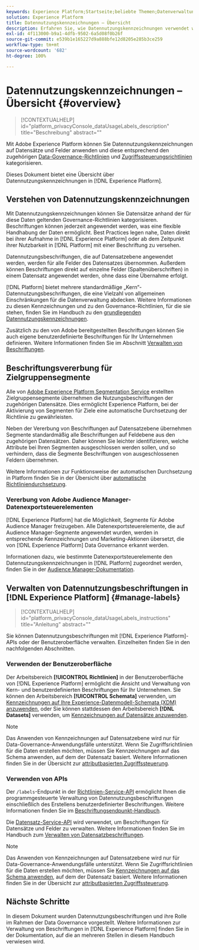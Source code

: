 ```yaml
---
keywords: Experience Platform;Startseite;beliebte Themen;Datenverwaltung;Datennutzungsbeschriftungs-API;Richtlinien-Service-API;Übersicht zu Datennutzungsbeschriftungen
solution: Experience Platform
title: Datennutzungskennzeichnungen – Übersicht
description: Erfahren Sie, wie Datennutzungskennzeichnungen verwendet werden, um die Einhaltung von Data-Governance-Richtlinien in Adobe Experience Platform durchzusetzen.
exl-id: 4f113000-b9a1-4dfb-9502-6a5d08f0b26f
source-git-commit: e539b1e165227d9a888bfe12d8205e285b3ce259
workflow-type: tm+mt
source-wordcount: '682'
ht-degree: 100%

---
```


# Datennutzungskennzeichnungen – Übersicht {#overview}

>[!CONTEXTUALHELP]
>id="platform_privacyConsole_dataUsageLabels_description"
>title="Beschreibung"
>abstract=""

Mit Adobe Experience Platform können Sie Datennutzungskennzeichnungen auf Datensätze und Felder anwenden und diese entsprechend den zugehörigen [Data-Governance-Richtlinien](../policies/overview.md) und [Zugriffssteuerungsrichtlinien](../../access-control/abac/ui/policies.md) kategorisieren.

Dieses Dokument bietet eine Übersicht über Datennutzungskennzeichnungen in [!DNL Experience Platform].

## Verstehen von Datennutzungskennzeichnungen

Mit Datennutzungskennzeichnungen können Sie Datensätze anhand der für diese Daten geltenden Governance-Richtlinien kategorisieren. Beschriftungen können jederzeit angewendet werden, was eine flexible Handhabung der Daten ermöglicht. Best Practices legen nahe, Daten direkt bei ihrer Aufnahme in [!DNL Experience Platform] oder ab dem Zeitpunkt ihrer Nutzbarkeit in [!DNL Platform] mit einer Beschriftung zu versehen.

Datennutzungsbeschriftungen, die auf Datensatzebene angewendet werden, werden für alle Felder des Datensatzes übernommen. Außerdem können Beschriftungen direkt auf einzelne Felder (Spaltenüberschriften) in einem Datensatz angewendet werden, ohne dass eine Übernahme erfolgt.

[!DNL Platform] bietet mehrere standardmäßige „Kern“-Datennutzungsbeschriftungen, die eine Vielzahl von allgemeinen Einschränkungen für die Datenverwaltung abdecken. Weitere Informationen zu diesen Kennzeichnungen und zu den Governance-Richtlinien, für die sie stehen, finden Sie im Handbuch zu den [grundlegenden Datennutzungskennzeichnungen](reference.md).

Zusätzlich zu den von Adobe bereitgestellten Beschriftungen können Sie auch eigene benutzerdefinierte Beschriftungen für Ihr Unternehmen definieren. Weitere Informationen finden Sie im Abschnitt [Verwalten von Beschriftungen](#manage-labels).

## Beschriftungsvererbung für Zielgruppensegmente

Alle von [Adobe Experience Platform Segmentation Service](../../segmentation/home.md) erstellten Zielgruppensegmente übernehmen die Nutzungsbeschriftungen der zugehörigen Datensätze. Dies ermöglicht Experience Platform, bei der Aktivierung von Segmenten für Ziele eine automatische Durchsetzung der Richtlinie zu gewährleisten.

Neben der Vererbung von Beschriftungen auf Datensatzebene übernehmen Segmente standardmäßig alle Beschriftungen auf Feldebene aus den zugehörigen Datensätzen. Daher können Sie leichter identifizieren, welche Attribute bei Ihren Segmenten ausgeschlossen werden sollen, und so verhindern, dass die Segmente Beschriftungen von ausgeschlossenen Feldern übernehmen.

Weitere Informationen zur Funktionsweise der automatischen Durchsetzung in Platform finden Sie in der Übersicht über [automatische Richtliniendurchsetzung](../enforcement/auto-enforcement.md).

### Vererbung von Adobe Audience Manager-Datenexportsteuerelementen

[!DNL Experience Platform] hat die Möglichkeit, Segmente für Adobe Audience Manager freizugeben. Alle Datenexportsteuerelemente, die auf Audience Manager-Segmente angewendet wurden, werden in entsprechende Kennzeichnungen und Marketing-Aktionen übersetzt, die von [!DNL Experience Platform] Data Governance erkannt werden.

Informationen dazu, wie bestimmte Datenexportsteuerelemente den Datennutzungskennzeichnungen in [!DNL Platform] zugeordnet werden, finden Sie in der [Audience Manager-Dokumentation](https://experienceleague.adobe.com/docs/audience-manager/user-guide/implementation-integration-guides/integration-experience-platform/aam-aep-audience-sharing.html?lang=de#aam-data-export-control-in-aep).

## Verwalten von Datennutzungsbeschriftungen in [!DNL Experience Platform] {#manage-labels}

>[!CONTEXTUALHELP]
>id="platform_privacyConsole_dataUsageLabels_instructions"
>title="Anleitung"
>abstract=""

Sie können Datennutzungsbeschriftungen mit [!DNL Experience Platform]-APIs oder der Benutzeroberfläche verwalten. Einzelheiten finden Sie in den nachfolgenden Abschnitten.

### Verwenden der Benutzeroberfläche

Der Arbeitsbereich **[!UICONTROL Richtlinien]** in der Benutzeroberfläche von [!DNL Experience Platform] ermöglicht die Ansicht und Verwaltung von Kern- und benutzerdefinierten Beschriftungen für Ihr Unternehmen. Sie können den Arbeitsbereich **[!UICONTROL Schemata]** verwenden, um [Kennzeichnungen auf Ihre Experience-Datenmodell-Schemata (XDM) anzuwenden](../../xdm/tutorials/labels.md), oder Sie können stattdessen den Arbeitsbereich **[!DNL Datasets]** verwenden, um [Kennzeichnungen auf Datensätze anzuwenden](./user-guide.md).

>[!NOTE]
>
>Das Anwenden von Kennzeichnungen auf Datensatzebene wird nur für Data-Governance-Anwendungsfälle unterstützt. Wenn Sie Zugriffsrichtlinien für die Daten erstellen möchten, müssen Sie Kennzeichnungen auf das Schema anwenden, auf dem der Datensatz basiert. Weitere Informationen finden Sie in der Übersicht zur [attributbasierten Zugriffssteuerung](../../access-control/abac/overview.md).

### Verwenden von APIs

Der `/labels`-Endpunkt in der [Richtlinien-Service-API](https://www.adobe.io/experience-platform-apis/references/policy-service/) ermöglicht Ihnen die programmgesteuerte Verwaltung von Datennutzungsbeschriftungen einschließlich des Erstellens benutzerdefinierter Beschriftungen. Weitere Informationen finden Sie im [Beschriftungsendpunkt-Handbuch](../api/labels.md).

Die [Datensatz-Service-API](https://www.adobe.io/experience-platform-apis/references/dataset-service/) wird verwendet, um Beschriftungen für Datensätze und Felder zu verwalten. Weitere Informationen finden Sie im Handbuch zum [Verwalten von Datensatzbeschriftungen](./dataset-api.md).

>[!NOTE]
>
>Das Anwenden von Kennzeichnungen auf Datensatzebene wird nur für Data-Governance-Anwendungsfälle unterstützt. Wenn Sie Zugriffsrichtlinien für die Daten erstellen möchten, müssen Sie [Kennzeichnungen auf das Schema anwenden](../../xdm/tutorials/labels.md), auf dem der Datensatz basiert. Weitere Informationen finden Sie in der Übersicht zur [attributbasierten Zugriffssteuerung](../../access-control/abac/overview.md).

## Nächste Schritte

In diesem Dokument wurden Datennutzungsbeschriftungen und ihre Rolle im Rahmen der Data Governance vorgestellt. Weitere Informationen zur Verwaltung von Beschriftungen in [!DNL Experience Platform] finden Sie in der Dokumentation, auf die an mehreren Stellen in diesem Handbuch verwiesen wird.
